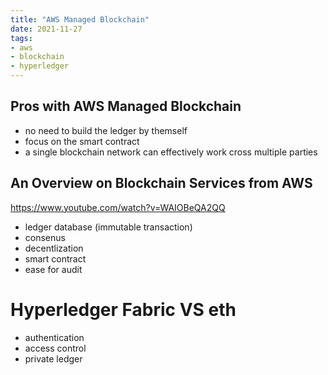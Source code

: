 ```yaml
---
title: "AWS Managed Blockchain"
date: 2021-11-27
tags:
- aws
- blockchain
- hyperledger
---
```


## Pros with AWS Managed Blockchain

* no need to build the ledger by themself
* focus on the smart contract
* a single blockchain network can effectively work cross multiple parties

## An Overview on Blockchain Services from AWS

https://www.youtube.com/watch?v=WAIOBeQA2QQ

* ledger database (immutable transaction)
* consenus
* decentlization
* smart contract
* ease for audit 

# Hyperledger Fabric VS eth
* authentication
* access control
* private ledger
